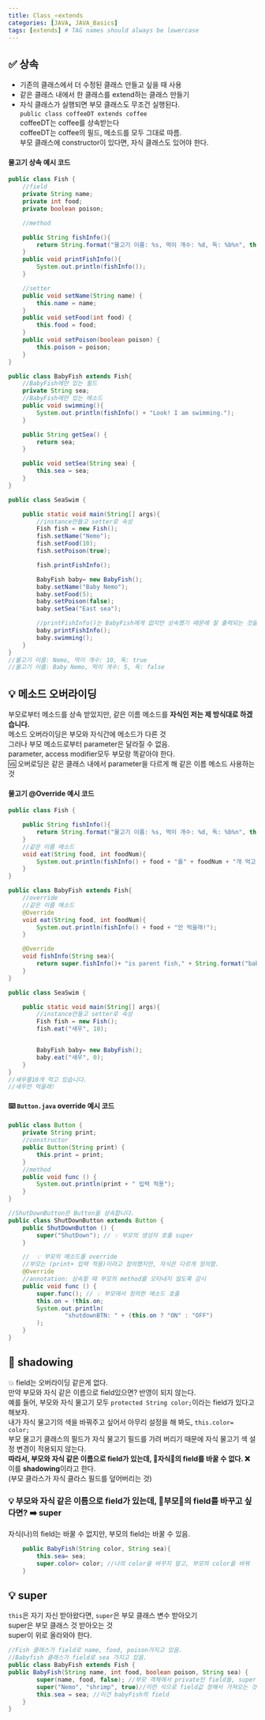 ```yaml
---
title: Class_⭐️extends
categories: [JAVA, JAVA_Basics]
tags: [extends] # TAG names should always be lowercase
---
```


## ✅ 상속

- 기존의 클래스에서 더 수정된 클래스 만들고 싶을 때 사용 <br>
- 같은 클래스 내에서 한 클래스를 extend하는 클래스 만들기 <br>
- 자식 클래스가 실행되면 부모 클래스도 무조건 실행된다. <br>
  `public class coffeeDT extends coffee` <br>
  coffeeDT는 coffee를 상속받는다 <br>
  coffeeDT는 coffee의 필드, 메소드를 모두 그대로 따름. <br>
  부모 클래스에 constructor이 있다면, 자식 클래스도 있어야 한다. <br>

#### 물고기 상속 예시 코드

```java
public class Fish {
    //field
    private String name;
    private int food;
    private boolean poison;

    //method

    public String fishInfo(){
        return String.format("물고기 이름: %s, 먹이 개수: %d, 독: %b%n", this.name, this.food, this.poison);
    }
    public void printFishInfo(){
        System.out.println(fishInfo());
    }

    //setter
    public void setName(String name) {
        this.name = name;
    }
    public void setFood(int food) {
        this.food = food;
    }
    public void setPoison(boolean poison) {
        this.poison = poison;
    }
}

public class BabyFish extends Fish{
    //BabyFish에만 있는 필드
    private String sea;
    //BabyFish에만 있는 메소드
    public void swimming(){
        System.out.println(fishInfo() + "Look! I am swimming.");
    }

    public String getSea() {
        return sea;
    }

    public void setSea(String sea) {
        this.sea = sea;
    }
}

public class SeaSwim {

    public static void main(String[] args){
        //instance만들고 setter로 속성
        Fish fish = new Fish();
        fish.setName("Nemo");
        fish.setFood(10);
        fish.setPoison(true);

        fish.printFishInfo();

        BabyFish baby= new BabyFish();
        baby.setName("Baby Nemo");
        baby.setFood(5);
        baby.setPoison(false);
        baby.setSea("East sea");

        //printFishInfo()는 BabyFish에게 없지만 상속했기 때문에 잘 출력되는 것을 알 수 있다.
        baby.printFishInfo();
        baby.swimming();
    }
}
//물고기 이름: Nemo, 먹이 개수: 10, 독: true
//물고기 이름: Baby Nemo, 먹이 개수: 5, 독: false
```

## 💡 메소드 오버라이딩

부모로부터 메소드를 상속 받았지만, 같은 이름 메소드를 **자식인 저는 제 방식대로 하겠습니다.** <br>
메소드 오버라이딩은 부모와 자식간에 메소드가 다른 것 <br>
그러나 부모 메소드로부터 parameter은 달라질 수 없음. <br>
parameter, access modifier모두 부모랑 똑같아야 한다. <br>
🆚 오버로딩은 같은 클래스 내에서 parameter을 다르게 해 같은 이름 메소드 사용하는 것 <br>

#### 물고기 @Override 예시 코드

```java
public class Fish {

    public String fishInfo(){
        return String.format("물고기 이름: %s, 먹이 개수: %d, 독: %b%n", this.name, this.food, this.poison);
    }
    //같은 이름 메소드
    void eat(String food, int foodNum){
        System.out.println(fishInfo() + food + "를" + foodNum + "개 먹고 있습니다.");
    }
}

public class BabyFish extends Fish{
    //override
    //같은 이름 메소드
    @Override
    void eat(String food, int foodNum){
        System.out.println(fishInfo() + food + "안 먹을래!");
    }

    @Override
    void fishInfo(String sea){
        return super.fishInfo()+ "is parent fish," + String.format("baby fish lives in %s sea.", this.sea;
    }
}

public class SeaSwim {

    public static void main(String[] args){
        //instance만들고 setter로 속성
        Fish fish = new Fish();
        fish.eat("새우", 10);


        BabyFish baby= new BabyFish();
        baby.eat("새우", 0);
    }
}
//새우를10개 먹고 있습니다.
//새우안 먹을래!
```

#### ⌨️ `Button.java` override 예시 코드

```java
public class Button {
    private String print;
    //constructor
    public Button(String print) {
        this.print = print;
    }
    //method
    public void func () {
        System.out.println(print + " 입력 적용");
    }
}

//ShutDownButton은 Button을 상속합니다.
public class ShutDownButton extends Button {
    public ShutDownButton () {
        super("ShutDown"); // 💡 부모의 생성자 호출 super
    }

	//  💡 부모의 메소드를 override
    //부모는 (print+ 입력 적용)이라고 정의했지만, 자식은 다르게 정의함.
    @Override
    //annotation: 상속할 때 부모의 method를 오타내지 않도록 감시
    public void func () {
        super.func(); // 💡 부모에서 정의한 메소드 호출
        this.on = !this.on;
        System.out.println(
                "shutdownBTN: " + (this.on ? "ON" : "OFF")
        );
    }
}
```

## 👥 shadowing

💥 field는 오버라이딩 같은게 없다. <br>
만약 부모와 자식 같은 이름으로 field있으면? 반영이 되지 않는다. <br>
예를 들어, 부모와 자식 물고기 모두 `protected String color;`이라는 field가 있다고 해보자.<br>
내가 자식 물고기의 색을 바꿔주고 싶어서 아무리 설정을 해 봐도, `this.color= color;`<br>
부모 물고기 클래스의 필드가 자식 물고기 필드를 가려 버리기 때문에 자식 물고기 색 설정 변경이 적용되지 않는다.<br>
**따라서, 부모와 자식 같은 이름으로 field가 있는데, 🐥자식🐥의 field를 바꿀 수 없다. ❌** <br>
이를 **shadowing**이라고 한다.<br>
(부모 클라스가 자식 클라스 필드를 덮어버리는 것)<br>

### 💡 부모와 자식 같은 이름으로 field가 있는데, 🐓부모🐓의 field를 바꾸고 싶다면? ➡️ super

자식(나)의 field는 바꿀 수 없지만, 부모의 field는 바꿀 수 있음.

```java
    public BabyFish(String color, String sea){
        this.sea= sea;
        super.color= color; //나의 color을 바꾸지 말고, 부모의 color을 바꿔
    }
```

## 💡 super

`this`은 자기 자신 받아왔다면, `super`은 부모 클래스 변수 받아오기 <br>
super은 부모 클래스 것 받아오는 것<br>
super이 위로 올라와야 한다.<br>

```java
//Fish 클래스가 field로 name, food, poison가지고 있음.
//Babyfish 클래스가 field로 sea 가지고 있음.
public class BabyFish extends Fish {
public BabyFish(String name, int food, boolean poison, String sea) {
        super(name, food, false); //부모 객체에서 private인 field들, super써서 가져온다.
        super("Nemo", "shrimp", true)//이런 식으로 field값 정해서 가져오는 것
        this.sea = sea; //이건 babyFish의 field
    }
}
```
